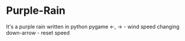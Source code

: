 # Purple-Rain
It's a purple rain written in python pygame 
<-, -> - wind speed changing 
down-arrow - reset speed 

